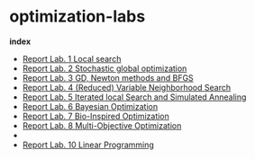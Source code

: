 # optimization-labs

**index**
- [Report Lab. 1 Local search](Lab.%201%20Local%20search/Report%20Lab.%201%20Local%20search.md)
- [Report Lab. 2 Stochastic global optimization](Lab.%202%20Stochastic%20global%20optimization/Report%20Lab.%202%20Stochastic%20global%20optimization.md)
- [Report Lab. 3 GD, Newton methods and BFGS](Lab.%203%20GD,%20Newton%20methods%20and%20BFGS/Report%20Lab.%203%20GD,%20Newton%20methods%20and%20BFGS.md)
- [Report Lab. 4 (Reduced) Variable Neighborhood Search](Lab.%204%20(Reduced)%20Variable%20Neighborhood%20Search/Report%20Lab.%204%20(Reduced)%20Variable%20Neighborhood%20Search.md)
- [Report Lab. 5 Iterated local Search and Simulated Annealing](Lab.%205%20Iterated%20local%20Search%20and%20Simulated%20Annealing/Report%20Lab.%205%20Iterated%20local%20Search%20and%20Simulated%20Annealing.md)
- [Report Lab. 6 Bayesian Optimization](Lab.%206%20Bayesian%20Optimization/Report%20Lab.%206%20Bayesian%20Optimization.md)
- [Report Lab. 7 Bio-Inspired Optimization](Lab.%207%20Bio-Inspired%20Optimization/Report%20Lab.%207%20Bio-Inspired%20Optimization.md)
- [Report Lab. 8 Multi-Objective Optimization](Lab.%208%20Multi-Objective%20Optimization/Report%20Lab.%208%20Multi-Objective%20Optimization.md)
- 
- [Report Lab. 10 Linear Programming](lab.%2010%20Linear%20Programming/Report%20Lab.%2010%20Linear%20Programming.md)